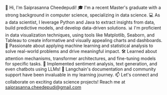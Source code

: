 👋 Hi, I'm Saiprasanna Cheedepudi!
🎓 I'm a recent Master's graduate with a strong background in computer science, specializing in data science.
💻 As a data scientist, I leverage Python and Java to extract insights from data, build predictive models, and develop data-driven solutions.
📊 I'm proficient in data visualization techniques, using tools like Matplotlib, Seaborn, and Tableau to create informative and visually appealing charts and dashboards.
🌟 Passionate about applying machine learning and statistical analysis to solve real-world problems and drive meaningful impact.
🛠️ Learned about attention mechanisms, transformer architectures, and fine-tuning models for specific tasks.
🤖 Implemented sentiment analysis, text generation, and even chatbots using LLMs!
💬 Langchain's documentation and community support have been invaluable in my learning journey.
📫 Let's connect and collaborate on exciting data science projects! Reach me at saiprasanna.cheedepudi@gmail.com
